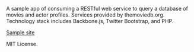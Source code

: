 A sample app of consuming a RESTful web service to query a database of movies and actor profiles.  Services provided by themoviedb.org.  Technology stack includes Backbone.js, Twitter Bootstrap, and PHP.

[Sample site](http://movienews.herokuapp.com/)

MIT License.